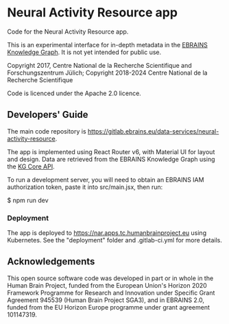 # Neural Activity Resource app

Code for the Neural Activity Resource app.

This is an experimental interface for in-depth metadata in the [EBRAINS Knowledge Graph](https://kg.ebrains.eu).
It is not yet intended for public use.

Copyright 2017, Centre National de la Recherche Scientifique and Forschungszentrum Jülich;
Copyright 2018-2024 Centre National de la Recherche Scientifique

Code is licenced under the Apache 2.0 licence.

## Developers' Guide

The main code repository is https://gitlab.ebrains.eu/data-services/neural-activity-resource.

The app is implemented using React Router v6, with Material UI for layout and design.
Data are retrieved from the EBRAINS Knowledge Graph using the [KG Core API](https://docs.kg.ebrains.eu/).

To run a development server, you will need to obtain an EBRAINS IAM authorization token,
paste it into src/main.jsx, then run:

  $ npm run dev

### Deployment

The app is deployed to https://nar.apps.tc.humanbrainproject.eu using Kubernetes.
See the "deployment" folder and .gitlab-ci.yml for more details.


## Acknowledgements
This open source software code was developed in part or in whole in the Human Brain Project, funded from the European Union's Horizon 2020 Framework Programme for Research and Innovation under Specific Grant Agreement 945539 (Human Brain Project SGA3), and in EBRAINS 2.0, funded from the EU Horizon Europe programme under grant agreement 101147319.
